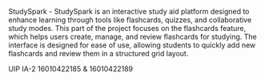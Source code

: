 StudySpark - 
StudySpark is an interactive study aid platform designed to enhance learning through tools like flashcards, quizzes, and collaborative study modes. This part of the project focuses on the flashcards feature, which helps users create, manage, and review flashcards for studying. The interface is designed for ease of use, allowing students to quickly add new flashcards and review them in a structured grid layout.

UIP IA-2 16010422185 & 16010422189
